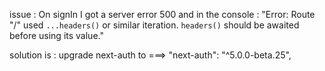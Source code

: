 issue : On signIn I got a server error 500 and in the console :
"Error: Route "/" used `...headers()` or similar iteration. `headers()` should be awaited before using its value."

solution is : upgrade next-auth to ===> "next-auth": "^5.0.0-beta.25",
